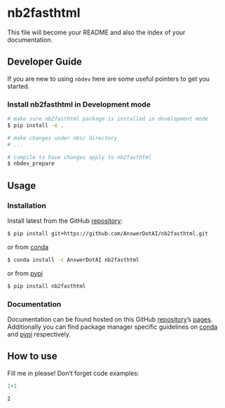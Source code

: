 # nb2fasthtml


<!-- WARNING: THIS FILE WAS AUTOGENERATED! DO NOT EDIT! -->

This file will become your README and also the index of your
documentation.

## Developer Guide

If you are new to using `nbdev` here are some useful pointers to get you
started.

### Install nb2fasthtml in Development mode

``` sh
# make sure nb2fasthtml package is installed in development mode
$ pip install -e .

# make changes under nbs/ directory
# ...

# compile to have changes apply to nb2fasthtml
$ nbdev_prepare
```

## Usage

### Installation

Install latest from the GitHub
[repository](https://github.com/AnswerDotAI/nb2fasthtml):

``` sh
$ pip install git+https://github.com/AnswerDotAI/nb2fasthtml.git
```

or from [conda](https://anaconda.org/AnswerDotAI/nb2fasthtml)

``` sh
$ conda install -c AnswerDotAI nb2fasthtml
```

or from [pypi](https://pypi.org/project/nb2fasthtml/)

``` sh
$ pip install nb2fasthtml
```

### Documentation

Documentation can be found hosted on this GitHub
[repository](https://github.com/AnswerDotAI/nb2fasthtml)’s
[pages](https://AnswerDotAI.github.io/nb2fasthtml/). Additionally you
can find package manager specific guidelines on
[conda](https://anaconda.org/AnswerDotAI/nb2fasthtml) and
[pypi](https://pypi.org/project/nb2fasthtml/) respectively.

## How to use

Fill me in please! Don’t forget code examples:

``` python
1+1
```

    2
